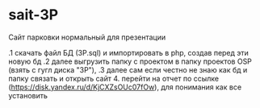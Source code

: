 # sait-3P
Сайт парковки нормальный для презентации

.1 скачать файл БД (3P.sql) и импортировать в php, создав перед эти новую бд
.2 далее выгрузить папку с проектом в папку проектов OSP (взять с гугл диска "3Р"),
.3 далее сам если честно не знаю как бд и папку связать и открыть сайт 
4. перейти на отчет по ссылке (https://disk.yandex.ru/d/KjCXZsOUc07fOw), для понимания как все установить
